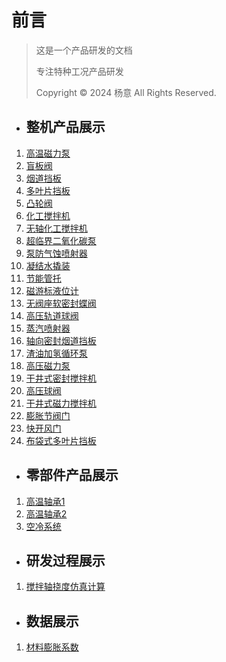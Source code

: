 # 前言

> 这是一个产品研发的文档
>
> 专注特种工况产品研发
>
> Copyright © 2024 杨意 All Rights Reserved.

- ## 整机产品展示      

1. [高温磁力泵](A01.md)
2. [盲板阀](A02.md)
3. [烟道挡板](A03.md)
4. [多叶片挡板](A04.md)
5. [凸轮阀](A05.md)
6. [化工搅拌机](A06.md)
7. [无轴化工搅拌机](A07.md)
8. [超临界二氧化碳泵](A08.md)
9. [泵防气蚀喷射器](A09.md)
10. [凝结水撬装](A10.md)
11. [节能管托](A11.md)
12. [磁游标液位计](A12.md)
13. [无阀座软密封蝶阀](A13.md)
14. [高压轨道球阀](A14.md)
15. [蒸汽喷射器](A15.md)
16. [轴向密封烟道挡板](A16.md)
17. [渣油加氢循环泵](A17.md)
18. [高压磁力泵](A18.md)
19. [干井式密封搅拌机](A19.md)
20. [高压球阀](A20.md)
21. [干井式磁力搅拌机](A21.md)
22. [膨胀节阀门](A22.md)
23. [快开风门](A23.md)
24. [布袋式多叶片挡板](A24.md)

- ## 零部件产品展示

1. [高温轴承1](B01.md)
2. [高温轴承2](B02.md)
3. [空冷系统](B03.md)

- ## 研发过程展示

1. [搅拌轴挠度仿真计算](C01.md)

- ## 数据展示

1. [材料膨胀系数](D01.md)
